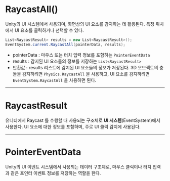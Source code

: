 # RaycastAll()
Unity의 UI 시스템에서 사용되며, 화면상의 UI 요소를 감지하는 데 활용된다.
특정 위치에서 UI 요소를 클릭하거나 선택할 수 있다.
```csharp
List<RaycastResult> results = new List<RaycastResult>();
EventSystem.current.RaycastAll(pointerData, results);
```
- pointerData : 마우스 또는 터치 입력 정보를 포함하는 `PointerEventData`
- results : 감지된 UI 요소들의 정보를 저장하는 `List<RaycastResult>`
- 반환값 : results 리스트에 감지된 UI 요소들의 정보가 저장된다.
3D 오브젝트의 충돌을 감지하려면 `Physics.RaycastAll` 을 사용하고, UI 요소를 감지하려면 `EventSystem.RaycastAll` 을 사용하면 된다.

---
# RaycastResult
유니티에서 Raycast 를 수행할 때 사용되는 구조체로 **UI 시스템**(EventSystem)에서 사용한다.
UI 요소에 대한 정보를 포함하며, 주로 UI 클릭 감지에 사용된다.

---
# PointerEventData
Unity의 UI 이벤트 시스템에서 사용되는 데이터 구조체로, 마우스 클릭이나 터치 입력과 같은 포인터 이벤트 정보를 저장하는 역할을 한다.


